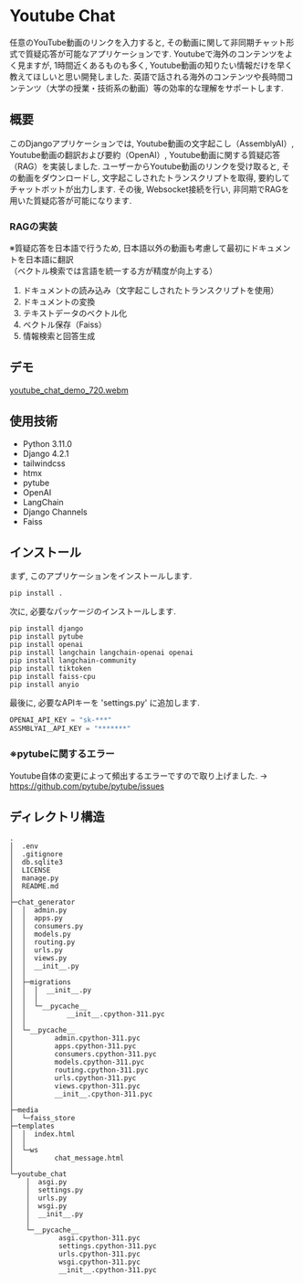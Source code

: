 Youtube Chat
======================

任意のYouTube動画のリンクを入力すると, その動画に関して非同期チャット形式で質疑応答が可能なアプリケーションです. 
Youtubeで海外のコンテンツをよく見ますが, 1時間近くあるものも多く, Youtube動画の知りたい情報だけを早く教えてほしいと思い開発しました. 
英語で話される海外のコンテンツや長時間コンテンツ（大学の授業・技術系の動画）等の効率的な理解をサポートします. 

## 概要

このDjangoアプリケーションでは, Youtube動画の文字起こし（AssemblyAI）, Youtube動画の翻訳および要約（OpenAI）, Youtube動画に関する質疑応答（RAG）を実装しました. 
ユーザーからYoutube動画のリンクを受け取ると, その動画をダウンロードし, 文字起こしされたトランスクリプトを取得, 要約してチャットボットが出力します. 
その後, Websocket接続を行い, 非同期でRAGを用いた質疑応答が可能になります. 

### RAGの実装  
※質疑応答を日本語で行うため, 日本語以外の動画も考慮して最初にドキュメントを日本語に翻訳  
（ベクトル検索では言語を統一する方が精度が向上する）
1. ドキュメントの読み込み（文字起こしされたトランスクリプトを使用）  
2. ドキュメントの変換
3. テキストデータのベクトル化  
4. ベクトル保存（Faiss）  
5. 情報検索と回答生成

## デモ

[youtube_chat_demo_720.webm](https://github.com/yu-sugimoto/youtube-chat/assets/94701688/4b4781f5-998a-4512-a1ca-ac6d60de4155)

## 使用技術

- Python 3.11.0
- Django 4.2.1
- tailwindcss
- htmx
- pytube
- OpenAI
- LangChain
- Django Channels
- Faiss


## インストール

まず, このアプリケーションをインストールします. 
```
pip install .
```

次に, 必要なパッケージのインストールします. 
```
pip install django
pip install pytube
pip install openai
pip install langchain langchain-openai openai
pip install langchain-community
pip install tiktoken
pip install faiss-cpu
pip install anyio
```

最後に, 必要なAPIキーを 'settings.py' に追加します. 

```python
OPENAI_API_KEY = "sk-***"
ASSMBLYAI＿API_KEY = "*******"
```

### ※pytubeに関するエラー

Youtube自体の変更によって頻出するエラーですので取り上げました. → https://github.com/pytube/pytube/issues

## ディレクトリ構造

```
.
│  .env
│  .gitignore
│  db.sqlite3
│  LICENSE
│  manage.py
│  README.md
│
├─chat_generator
│  │  admin.py
│  │  apps.py
│  │  consumers.py
│  │  models.py
│  │  routing.py
│  │  urls.py
│  │  views.py
│  │  __init__.py
│  │
│  ├─migrations
│  │  │  __init__.py
│  │  │
│  │  └─__pycache__
│  │          __init__.cpython-311.pyc
│  │
│  └─__pycache__
│          admin.cpython-311.pyc
│          apps.cpython-311.pyc
│          consumers.cpython-311.pyc
│          models.cpython-311.pyc
│          routing.cpython-311.pyc
│          urls.cpython-311.pyc
│          views.cpython-311.pyc
│          __init__.cpython-311.pyc
│
├─media
│  └─faiss_store
├─templates
│  │  index.html
│  │
│  └─ws
│          chat_message.html
│
└─youtube_chat
    │  asgi.py
    │  settings.py
    │  urls.py
    │  wsgi.py
    │  __init__.py
    │
    └─__pycache__
            asgi.cpython-311.pyc
            settings.cpython-311.pyc
            urls.cpython-311.pyc
            wsgi.cpython-311.pyc
            __init__.cpython-311.pyc
```
